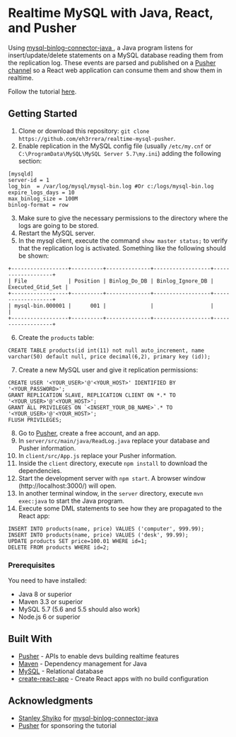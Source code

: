 # Realtime MySQL with Java, React, and Pusher

Using [mysql-binlog-connector-java
](https://github.com/shyiko/mysql-binlog-connector-java), a Java program listens for insert/update/delete statements on a MySQL database reading them from the replication log. These events are parsed and published on a [Pusher channel](https://pusher.com/docs/client_api_guide/client_channels) so a React web application can consume them and show them in realtime.  

Follow the tutorial [here](https://pusher.com/tutorials/realtime-mysql-java).

## Getting Started
1. Clone or download this repository: `git clone https://github.com/eh3rrera/realtime-mysql-pusher`.
2. Enable replication in the MySQL config file (usually `/etc/my.cnf` or `C:\ProgramData\MySQL\MySQL Server 5.7\my.ini`) adding the following section:
```
[mysqld]
server-id = 1
log_bin	 = /var/log/mysql/mysql-bin.log #Or c:/logs/mysql-bin.log
expire_logs_days = 10
max_binlog_size = 100M
binlog-format = row 
```
3. Make sure to give the necessary permissions to the directory where the logs are going to be stored.
4. Restart the MySQL server.
5. In the mysql client, execute the command `show master status;` to verify that the replication log is activated. Something like the following should be shown:
```
+------------------+----------+--------------+------------------+-------------------+
| File             | Position | Binlog_Do_DB | Binlog_Ignore_DB | Executed_Gtid_Set |
+------------------+----------+--------------+------------------+-------------------+
| mysql-bin.000001 |      001 |              |                  |                   |
+------------------+----------+--------------+------------------+-------------------+
```
6. Create the `products` table:
```
CREATE TABLE products(id int(11) not null auto_increment, name varchar(50) default null, price decimal(6,2), primary key (id));
```
7. Create a new MySQL user and give it replication permissions:
```
CREATE USER '<YOUR_USER>'@'<YOUR_HOST>' IDENTIFIED BY '<YOUR_PASSWORD>';
GRANT REPLICATION SLAVE, REPLICATION CLIENT ON *.* TO '<YOUR_USER>'@'<YOUR_HOST>';
GRANT ALL PRIVILEGES ON `<INSERT_YOUR_DB_NAME>`.* TO '<YOUR_USER>'@'<YOUR_HOST>';
FLUSH PRIVILEGES;
```
8. Go to [Pusher](https://pusher.com/), create a free account, and an app.
9. In `server/src/main/java/ReadLog.java` replace your database and Pusher information.
10. In `client/src/App.js` replace your Pusher information.
11. Inside the `client` directory, execute `npm install` to download the dependencies.
12. Start the development server with `npm start`. A browser window (http://localhost:3000/) will open.
13. In another terminal window, in the `server` directory, execute `mvn exec:java` to start the Java program.
14. Execute some DML statements to see how they are propagated to the React app:
```
INSERT INTO products(name, price) VALUES ('computer', 999.99);
INSERT INTO products(name, price) VALUES ('desk', 99.99);
UPDATE products SET price=100.01 WHERE id=1;
DELETE FROM products WHERE id=2;
```

### Prerequisites

You need to have installed:
- Java 8 or superior
- Maven 3.3 or superior
- MySQL 5.7 (5.6 and 5.5 should also work)
- Node.js 6 or superior

## Built With

* [Pusher](https://pusher.com/) - APIs to enable devs building realtime features
* [Maven](https://maven.apache.org/) - Dependency management for Java
* [MySQL](https://dev.mysql.com) - Relational database
* [create-react-app](https://github.com/facebook/create-react-app) - Create React apps with no build configuration

## Acknowledgments

* [Stanley Shyiko](https://github.com/shyiko) for [mysql-binlog-connector-java
](https://github.com/shyiko/mysql-binlog-connector-java)
* [Pusher](https://pusher.com/) for sponsoring the tutorial
